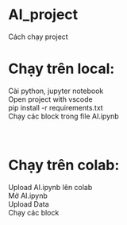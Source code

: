 # AI_project
Cách chạy project<br/>
# Chạy trên local: <br/>
Cài python, jupyter notebook<br/>
Open project with vscode<br/>
pip install -r requirements.txt<br/>
Chạy các block trong file AI.ipynb <br/> <br/> <br/>
# Chạy trên colab: <br/>
Upload AI.ipynb lên colab <br/>
Mở AI.ipynb <br/>
Upload Data <br/>
Chạy các block
